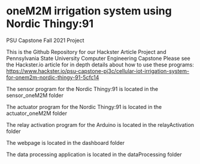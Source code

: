 # oneM2M irrigation system using Nordic Thingy:91
PSU Capstone Fall 2021 Project

This is the Github Repository for our Hackster Article Project and Pennsylvania State University Computer Engineering Capstone
Please see the Hackster.io article for in depth details about how to use these programs: https://www.hackster.io/psu-capstone-pj3c/cellular-iot-irrigation-system-for-onem2m-nordic-thingy-91-5cfc14
  
  The sensor program for the Nordic Thingy:91 is located in the sensor_oneM2M folder
  
  The actuator program for the Nordic Thingy:91 is located in the actuator_oneM2M folder
  
  The relay activation program for the Arduino is located in the relayActivation folder
  
  The webpage is located in the dashboard folder
  
  The data processing application is located in the dataProcessing folder
  
